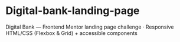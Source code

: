 # Digital-bank-landing-page
Digital Bank — Frontend Mentor landing page challenge · Responsive HTML/CSS (Flexbox &amp; Grid) + accessible components
